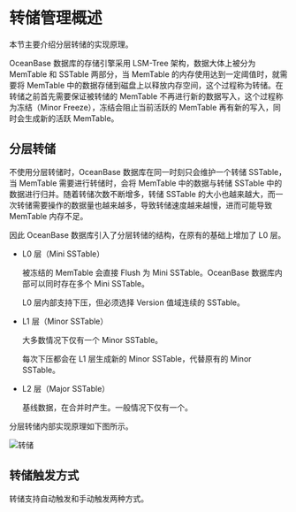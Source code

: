 # 转储管理概述

本节主要介绍分层转储的实现原理。

OceanBase 数据库的存储引擎采用 LSM-Tree 架构，数据大体上被分为 MemTable 和 SSTable 两部分，当 MemTable 的内存使用达到一定阈值时，就需要将 MemTable 中的数据存储到磁盘上以释放内存空间，这个过程称为转储。在转储之前首先需要保证被转储的 MemTable 不再进行新的数据写入，这个过程称为冻结（Minor Freeze），冻结会阻止当前活跃的 MemTable 再有新的写入，同时会生成新的活跃 MemTable。

## 分层转储

不使用分层转储时，OceanBase 数据库在同一时刻只会维护一个转储 SSTable，当 MemTable 需要进行转储时，会将 MemTable 中的数据与转储 SSTable 中的数据进行归并。随着转储次数不断增多，转储 SSTable 的大小也越来越大，而一次转储需要操作的数据量也越来越多，导致转储速度越来越慢，进而可能导致 MemTable 内存不足。

因此 OceanBase 数据库引入了分层转储的结构，在原有的基础上增加了 L0 层。

* L0 层（Mini SSTable）

  被冻结的 MemTable 会直接 Flush 为 Mini SSTable。OceanBase 数据库内部可以同时存在多个 Mini SSTable。
  
  L0 层内部支持下压，但必须选择 Version 值域连续的 SSTable。

* L1 层（Minor SSTable）

  大多数情况下仅有一个 Minor SSTable。

  每次下压都会在 L1 层生成新的 Minor SSTable，代替原有的 Minor SSTable。

* L2 层（Major SSTable）

  基线数据，在合并时产生。一般情况下仅有一个。

分层转储内部实现原理如下图所示。

![转储 ](https://help-static-aliyun-doc.aliyuncs.com/assets/img/zh-CN/4001269361/p351720.jpg)

## 转储触发方式

转储支持自动触发和手动触发两种方式。
